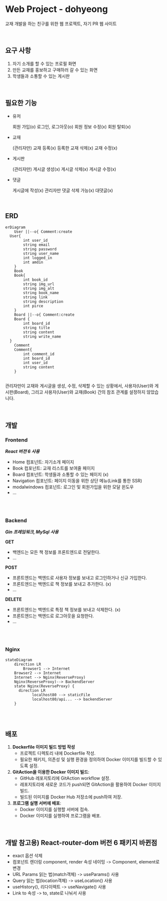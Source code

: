 # Web Project - dohyeong

교재 개발을 하는 친구를 위한 웹 프로젝트, 자기 PR 웹 사이트

<br>

## 요구 사항

1. 자기 소개를 할 수 있는 프로필 화면
2. 만든 교재를 홍보하고 구매하러 갈 수 있는 화면
3. 학생들과 소통할 수 있는 게시판

<br>

## 필요한 기능

- 유저
    
    회원 가입(o)
    로그인, 로그아웃(o)
    회원 정보 수정(x)
    회원 탈퇴(x)
    
- 교재
    
    (관리자만)
    교재 등록(x)
    등록한 교재 삭제(x)
    교재 수정(x)
    
- 게시판
    
    (관리자만)
    게시글 생성(x)
    게시글 삭제(x)
    게시글 수정(x)
    
- 댓글
    
    게시글에 작성(x)
    관리자만 댓글 삭제 가능(x)
    대댓글(x)
    
<br>

## ERD

```mermaid
erDiagram
	User ||--o{ Comment:create
  User{ 
		int user_id
		string email
		string password
		string user_name
		int logged_in
		int amdin
	}
	Book
	Book{
		int book_id
		string img_url
		string img_alt
		string book_name
		string link
		string description
		int pirce
	}
	Board ||--o{ Comment:create
	Board {
		int board_id
		string title
		string content
		string write_name
  }
	Comment
	Comment{
		int comment_id
		int board_id
		int user_id
		string content
	}
	
```

관리자만이 교재와 게시글을 생성, 수정, 삭제할 수 있는 상황에서, 사용자(User)와 게시판(Board), 그리고 사용자(User)와 교재(Book) 간의 참조 관계를 설정하지 않았습니다.

<br>

## 개발

### Frontend

***React 버전 6 사용***

- Home 컴포넌트: 자기소개 페이지
- Book 컴포넌트: 교재 리스트를 보여줄 페이지
- Board 컴포넌트: 학생들과 소통할 수 있는 페이지 (x)
- Navigation 컴포넌트: 페이지 이동을 위한 상단 메뉴(Link를 통한 SSR)
- modalwindows 컴포넌트: 로그인 및 회원가입을 위한 모달 윈도우
- …

<br>
<br>

### Backend

***Gin 프레임워크, MySql 사용***

**GET**

- 백엔드는 모든 책 정보를 프론트엔드로 전달한다.
- …

**POST**

- 프론트엔드는 백엔드로 사용자 정보를 보내고 로그인하거나 신규 가입한다.
- 프론트엔드는 백엔드로 책 정보를 보내고 추가한다. (x)
- …

**DELETE**

- 프론트엔드는 백엔드로 특정 책 정보를 보내고 삭제한다. (x)
- 프론트엔드는 백엔드로 로그아웃을 요청한다.
- …

<br>
<br>

### Nginx

```mermaid
stateDiagram
    direction LR
		Browser1 --> Internet
    Browser2 --> Internet
    Internet --> Nginx(ReverseProxy)
    Nginx(ReverseProxy)--> BackendServer
    state Nginx(ReverseProxy) {
      direction LR
			localhost80 --> staticFile
			localhost80/api... --> backendServer
    }
    
```

<br>

## 배포



1. **Dockerfile 이미지 빌드 방법 작성**
    - 프로젝트 디렉토리 내에 Dockerfile 작성.
    - 필요한 패키지, 의존성 및 실행 환경을 정의하여 Docker 이미지를 빌드할 수 있도록 설정.
2. **GitAction을 이용한 Docker 이미지 빌드**:
    - GitHub 레포지토리에 GitAction workflow 설정.
    - 레포지토리에 새로운 코드가 push되면 GitAction을 활용하여 Docker 이미지 빌드.
    - 빌드된 이미지를 Docker Hub 저장소에 push하여 저장.
3. **프로그램 실행 서버에 배포**:
    - Docker 이미지를 실행할 서버에 접속.
    - Docker 이미지를 실행하여 프로그램을 배포.

<br>

## 개발 참고용) R**eact-router-dom 버전 6 패키지 바뀐점**

- exact 옵션 삭제
- 컴포넌트 렌더링 component, render 속성 네이밍 -> Component, element로 변경
- URL Params 읽는 법(match객체) -> useParams() 사용
- Query 읽는 법(location객체) -> useLocation() 사용
- useHistory(), 리다이렉트 -> useNavigate() 사용
- Link to 속성 -> to, state로 나눠서 사용
